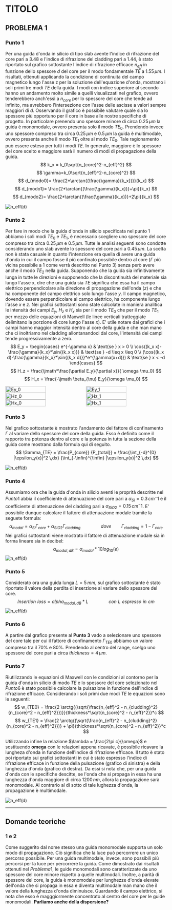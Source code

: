 # TITOLO
## PROBLEMA 1

### Punto 1
Per una guida d'onda in silicio di tipo slab avente l'indice di rifrazione del core pari a $3.48$ e l'indice di rifrazione del cladding pari a $1.44$, è stato riportato sul grafico sottostante l'indice di rifrazione efficace $n_{eff}$ in funzione dello spessore $d$ del core per il modo fondamentale $TE$ a $1.55\,\mu m$. I risultati, ottenuti applicando la condizione di continuita del campo magnetico lungo l'asse z per la soluzione dell'equazione d'onda, mostrano i soli primi tre modi $TE$ della guida. I modi con indice superiore al secondo hanno un andamento molto simile a quelli visualizzati nel grafico, ovvero tenderebbero anch'essi a $n_{core}$ per lo spessore del core che tende ad infinito, ma avrebbero l'intersezione con l'asse delle ascisse a valori sempre maggiori di $d$. Osservando il grafico è possibile valutare quale sia lo spessore più opportuno per il core in base alle nostre specifiche di progetto. In particolare prenendo uno spessore minore di circa $0.25 \,\mu m$ la guida è monomodale, ovvero presenta solo il modo $TE_0$. Prendendo invece uno spessore compreso tra circa $0.25 \,\mu m$ e $0.5 \,\mu m$ la guida è multimodale, ovvero presenta anche il modo $TE_1$ oltre al modo $TE_0$. Tale ragionamento può essere esteso per tutti i modi $TE$. In generale, maggiore è lo spessore del core scelto e maggiore sarà il numero di modi di propagazione della guida.
$$
k_x = k_0\sqrt{n_{core}^2-n_{eff}^2}
$$
$$
\gamma=k_0\sqrt{n_{eff}^2-n_{core}^2}
$$
$$
d_{modo0}= \frac{2*\arctan{(\frac{\gamma}{k_x})}}{k_x}
$$
$$
d_{modo1}= \frac{2*\arctan{(\frac{\gamma}{k_x})}+\pi}{k_x}
$$
$$
d_{modo2}= \frac{2*\arctan{(\frac{\gamma}{k_x})}+2\pi}{k_x}
$$

![n_eff(d)](figure/es1/es1_1.jpg)

### Punto 2
Per fare in modo che la guida d'onda in silicio specificata nel punto 1 abbiamo i soli modi $TE_0$ e $TE_1$, è necessario scegliere uno spessore del core compreso tra circa $0.25 \,\mu m$ e $0.5 \,\mu m$. Tutte le analisi seguenti sono condotte considerando uno slab avente lo spessore del core pari a $0.45 \,\mu m$. La scelta non è stata casuale in quanto l'intenzione era quella di avere una guida d'onda in cui il campo fosse il più confinato possibile dentro al core ($\Gamma$ più vicina possibile a $1$ come verrà descritto nel Punto 3) senza però avere anche il modo $TE_2$ nella guida.
Supponendo che la guida sia infinitivamente lunga in tutte le direzioni e supponendo che la discontinuità del materiale sia lungo l'asse x, dire che una guida sia $TE$ significa che essa ha il campo elettrico perpendicolare alla direzione di propagazione  dell'onda ($z$) e che ha componente del campo elettrico solo lungo l'asse $y$. Il campo magnetico, dovendo essere perpendicolare al campo elettrico, ha componente lungo l'asse $x$ e $z$. Nei grafici sottostanti sono state calcolate in maniera analitica le intensità dei campi $E_y$, $H_z$ e $H_x$ sia per il modo  $TE_0$ che per il modo $TE_1$ per mezzo delle equazioni di Maxwell (le linee verticali tratteggiate delimitano la porzione di core lungo l'asse $x$).
E' utile notare dai grafici che i campi hanno maggior intensità dentro al core della guida e che man mano che ci inoltriamo nel cladding allontanandoci dal core, l'intensità dei campi tende progressivamente a zero.
$$
E_y = \begin{cases}
  e^{-\gamma x} & \text{se } x > 0 \\
  \cos{(k_x x)-\frac{\gamma}{k_x}*\sin{(k_x x)}} & \text{se } -d \leq x \leq 0 \\
  (\cos{(k_x d)-\frac{\gamma}{k_x}*\sin{(k_x d)}}*e^{\gamma(x+d)}) & \text{se } x < -d 
\end{cases}
$$
$$
H_z = \frac{\jmath*\frac{\partial E_y}{\partial x}}{ \omega \mu_0}
$$
$$
H_x = \frac{-\jmath \beta_{\nu} E_y}{\omega \mu_0}
$$

<div style="display: flex;">
    <img src="figure/es1/es1_2_Ey_modo0.jpg" alt="Ey_0" style="width: 50%;">
    <img src="figure/es1/es1_2_Ey_modo1.jpg" alt="Ey_1" style="width: 50%;">
</div>

<div style="display: flex;">
    <img src="figure/es1/es1_2_Hz_modo0.jpg" alt="Hz_0" style="width: 50%;">
    <img src="figure/es1/es1_2_Hz_modo1.jpg" alt="Hz_1" style="width: 50%;">
</div>
<div style="display: flex;">
    <img src="figure/es1/es1_2_Hx_modo0.jpg" alt="Hx_0" style="width: 50%;">
    <img src="figure/es1/es1_2_Hx_modo1.jpg" alt="Hx_1" style="width: 50%;">
</div>


### Punto 3
Nel grafico sottostante è mostrato l'andamento del fattore di confinamento $\Gamma$ al variare dello spessore del core della guida. Esso è definito come il rapporto tra potenza dentro al core e la potenza in tutta la sezione della guida come mostrano dalla formula qui di seguito.
$$
\Gamma_{TE} = \frac{P_{core}} {P_{total}} = \frac{\int_{-d}^{0} |\epsilon_y(x)|^2 \,dx} {\int_{-\infin}^{\infin} |\epsilon_y(x)|^2 \,dx}
$$

![n_eff(d)](figure/es1/es1_3.jpg)

### Punto 4
Assumiamo ora che la guida d'onda in silicio aventi le proprità descritte nel $Punto 1$ abbia il coefficiente di attenuazione del core pari a $\alpha_{Si}=0.3\,cm^-1$ e il coefficiente di attenuazione del cladding pari a $\alpha_{SiO2}=0.15\,cm^-1$. E' possibile dunque calcolare il fattore di attenuazione modale tramite la seguete formula:
$$
\alpha_{modal}=\alpha_{Si}\Gamma_{core} + \alpha_{SiO2}\Gamma_{cladding} \qquad\qquad dove \qquad \Gamma_{cladding}=1-\Gamma_{core}
$$
Nei grafici sottostanti viene mostrato il fattore di attenuazione modale sia in forma lineare sia in decibel:
$$
\alpha_{modal, dB} = \alpha_{modal}*10log_{10}(e)
$$
![n_eff(d)](figure/es1/es1_4.jpg)

### Punto 5
Considerato ora una guida lunga $L=5\,mm$, sul grafico sottostante è stato riportato il valore della perdita di inserzione al variare dello spessore del core.
$$
Insertion \,\, loss= alpha_{modal, dB}*L \qquad\qquad con\,\,L\,\,espresso\,\,in\,\,cm
$$
![n_eff(d)](figure/es1/es1_5.jpg)

 ### Punto 6
A partire dal grafico presente al **Punto 3** vado a selezionare uno spessore del core tale per cui il fattore di confinamento $\Gamma_{TE0}$ abbiamo un valore compreso tra il $70\%$ e $80\%$.
Prendendo al centro del range, scelgo uno spessore del core pari a circa $thickness=4 \,\mu m$.

### Punto 7
Riutilizzando le equazioni di Maxwell con le condizioni al contorno per la guida d'onda in silicio di modo $TE$ e lo spessore del core selezionato nel $Punto 6$ è stato possibile calcolare la pulsazione in funzione dell'indice di rifrazione efficace. Considerando i soli primi due modi $TE$ le equazioni sono le seguenti:
$$
w_{TE0} = \frac{2 \arctg{(\sqrt{\frac{n_{eff}^2 - n_{cludding}^2}{n_{core}^2 - n_{eff}^2}})}}{thickness*\sqrt{n_{core}^2 - n_{eff}^2}}*c
$$
$$
w_{TE1} = \frac{2 \arctg{(\sqrt{\frac{n_{eff}^2 - n_{cludding}^2}{n_{core}^2 - n_{eff}^2}})} + \pi}{thickness*\sqrt{n_{core}^2 - n_{eff}^2}}*c
$$

Utilizzando infine la relazione $\lambda = \frac{2\pi c}{\omega}$ e sostituendo **omega** con le relazioni appena ricavate, è possibile ricavare la lungheza d'onda in funzione dell'indice di rifrazione efficace. Il tutto è stato poi riportato sui grafici sottostanti in cui è stato espresso l'indice di rifrazione efficace in funzione della pulsazione (grafico di sinistra) e della lunghezza d'onda (grafico di destra).
Da essi si nota che, per una guida d'onda con le specifiche descitte, se l'onda che si propaga in essa ha una lunghezza d'onda maggiore di circa $1200\,nm$, allora la propagazione sarà monomodale. Al contrario al di sotto di tale lughezza d'onda, la propagazione è multimodale.

![n_eff(d)](figure/es1/es1_7.jpg)


----
  
## Domande teoriche
### 1 e 2
Come suggerito dal nome stesso una guida monomodale supporta un solo modo di propagazione. Ciò significa che la luce può percorrere un unico percorso possibile. Per una guida multimodale, invece, sono possibili più percorsi per la luce per percorrere la guida. Come dimostrato dai risultati ottenuti nel $Problema 1$, le guide monomodali sono caratterizzate da uno spessore del core minore rispetto a quelle multimodali. Inoltre, a parità di spessore del core, la guida è monomodale per lunghezze d'onda elevate dell'onda che si propaga in essa e diventa multimodale man mano che il valore della lunghezza d'onda diminuisce. Guardando il campo elettrico, si nota che esso è magggiormente concentrato al centro del core per le guide monomodali. 
**Parliamo anche della dispersione?**

